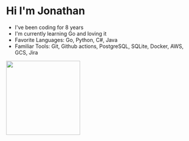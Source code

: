 # Hi I'm Jonathan
- I've been coding for 8 years 
- I'm currently learning Go and loving it
- Favorite Languages: Go, Python, C#, Java
- Familiar Tools: Git, Github actions, PostgreSQL, SQLite, Docker, AWS, GCS, Jira






<a href="https://github.com/MechamJonathan/github-readme-stats">
  <img height=200 align="left" src="https://github-readme-stats.vercel.app/api?username=MechamJonathan&hide=issues,contribs&show_icons=true&theme=transparent" />
</a>


<!--
I'm currently on the look out for a role in backend web development, ideally writing Go or Python. I'd especially love to work at a startup on a tight knit team where I can make an impact quickly. If you're hiring, let's chat!
-->
